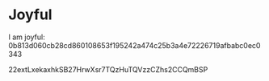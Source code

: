 # Joyful

I am joyful: 0b813d060cb28cd860108653f195242a474c25b3a4e72226719afbabc0ec0343


22extLxekaxhkSB27HrwXsr7TQzHuTQVzzCZhs2CCQmBSP